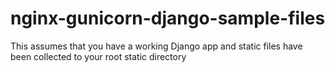 # nginx-gunicorn-django-sample-files


This assumes that you have a working Django app and static files have been collected to your root static directory
